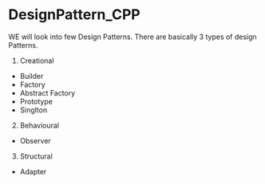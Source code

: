 # DesignPattern_CPP
WE will look into few Design Patterns.
There are basically 3 types of design Patterns.
1) Creational
 -  Builder
 -  Factory
 -  Abstract Factory
 -  Prototype
 -  Singlton 
2) Behavioural
 -  Observer
3) Structural
 - Adapter
